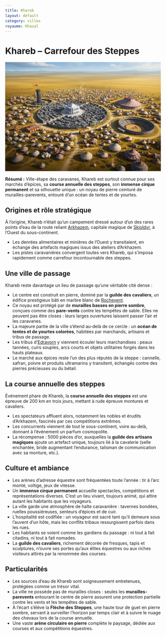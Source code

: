 ```yaml
---
title: Khareb
layout: default
category: villes
royaume: Khazal
---
```


# Khareb – Carrefour des Steppes  

<a href="../../images/khareb.png" class="glightbox right" data-gallery="khazal"
   data-title="Khareb, carrefour des steppes">
  <img src="../../images/khareb.png" alt="Ville de Khareb avec la guilde des cavaliers au centre de la ville, le cirque, l'hippodrome et la flèche des steppes."/>
</a>

**Résumé :** Ville-étape des caravanes, Khareb est surtout connue pour ses marchés d’épices, sa **course annuelle des steppes**, son **immense cirque permanent** et sa silhouette unique : un noyau de pierre ceinturé de murailles-parevents, entouré d’un océan de tentes et de yourtes.  

## Origines et rôle stratégique  
À l’origine, Khareb n’était qu’un campement dressé autour d’un des rares points d’eau de la route reliant [Arkhazem](../villes/arkhazem.md), capitale magique de [Skjoldyr](../royaumes/skjoldyr.md), à l’Ouest du sous-continent.  
- Les denrées alimentaires et minières de l’Ouest y transitaient, en échange des artefacts magiques issus des ateliers d’Arkhazem.  
- Les pistes caravanières convergent toutes vers Khareb, qui s’imposa rapidement comme carrefour incontournable des steppes.  

## Une ville de passage  
Khareb reste davantage un lieu de passage qu’une véritable cité dense :  
- Le centre est construit en pierre, dominé par la **guilde des cavaliers**, un édifice prestigieux bâti en marbre blanc de [Rochevent](../villes/rochevent.md).  
- Ce noyau est protégé par de **murailles basses en pierre sombre**, conçues comme des **pare-vents** contre les tempêtes de sable. Elles ne peuvent pas être closes : leurs larges ouvertures laissent passer l’air et les caravanes.  
- La majeure partie de la ville s’étend au-delà de ce cercle : un **océan de tentes et de yourtes colorées**, habitées par marchands, artisans et tribus de passage.  
- Les tribus d’[Edravorn](../royaumes/edravorn.md) y viennent écouler leurs marchandises : peaux tannées, cuirs souples, arcs courts et objets utilitaires forgés dans les hauts plateaux.  
- Le marché aux épices reste l’un des plus réputés de la steppe : cannelle, safran, poivre et produits ultramarins y transitent, échangés contre des pierres précieuses ou du bétail.  

## La course annuelle des steppes  
Événement phare de Khareb, la **course annuelle des steppes** est une épreuve de 200 km en trois jours, mettant à rude épreuve montures et cavaliers.  
- Les spectateurs affluent alors, notamment les nobles et érudits d’Arkhazem, fascinés par ces compétitions extrêmes.  
- Les concurrents viennent de tout le sous-continent, voire au-delà, donnant à l’événement un parfum cosmopolite.  
- La récompense : 5000 pièces d’or, auxquelles la **guilde des artisans magiques** ajoute un artefact unique, toujours lié à la cavalerie (selle enchantée, bride augmentant l’endurance, talisman de communication avec sa monture, etc.).  

## Culture et ambiance  
- Les arènes d’adresse équestre sont fréquentées toute l’année : tir à l’arc monté, voltige, jeux de vitesse.  
- Un **immense cirque permanent** accueille spectacles, compétitions et représentations diverses. C’est un lieu vivant, toujours animé, qui attire autant les habitants que les voyageurs.  
- La ville garde une atmosphère de halte caravanière : tavernes bondées, ruelles poussiéreuses, senteurs d’épices et de cuir.  
- L’hospitalité est codifiée : un voyageur est sacré tant qu’il demeure sous l’auvent d’un hôte, mais les conflits tribaux ressurgissent parfois dans les rues.  
- Les habitants se voient comme les gardiens du passage : ni tout à fait citadins, ni tout à fait nomades.  
- La **guilde des cavaliers**, richement décorée de fresques, tapis et sculptures, n’ouvre ses portes qu’aux élites équestres ou aux riches visiteurs attirés par la renommée des courses.  

## Particularités  
- Les sources d’eau de Khareb sont soigneusement entretenues, protégées comme un trésor vital.  
- La ville ne possède pas de murailles closes : seules les **murailles-parevents** entourant le centre de pierre assurent une protection partielle contre les vents et les tempêtes de sable.  
- À l’écart s’élève la **Flèche des Steppes**, une haute tour de guet en pierre sombre, servant à surveiller l’horizon par temps clair et à suivre le nuage des chevaux lors de la course annuelle.  
- Une vaste **arène circulaire en pierre** complète le paysage, dédiée aux courses et aux compétitions équestres.  
